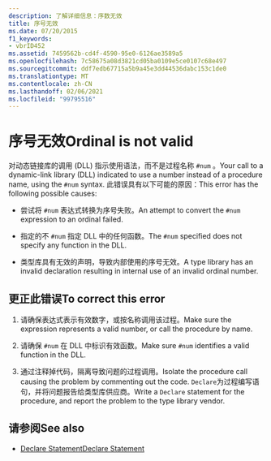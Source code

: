 ```yaml
---
description: 了解详细信息：序数无效
title: 序号无效
ms.date: 07/20/2015
f1_keywords:
- vbrID452
ms.assetid: 7459562b-cd4f-4590-95e0-6126ae3589a5
ms.openlocfilehash: 7c58675a08d3821cd05ba0109e5ce0107c68e497
ms.sourcegitcommit: ddf7edb67715a5b9a45e3dd44536dabc153c1de0
ms.translationtype: MT
ms.contentlocale: zh-CN
ms.lasthandoff: 02/06/2021
ms.locfileid: "99795516"
---
```

# <a name="ordinal-is-not-valid"></a><span data-ttu-id="13f6f-103">序号无效</span><span class="sxs-lookup"><span data-stu-id="13f6f-103">Ordinal is not valid</span></span>

<span data-ttu-id="13f6f-104">对动态链接库的调用 (DLL) 指示使用语法，而不是过程名称 `#num` 。</span><span class="sxs-lookup"><span data-stu-id="13f6f-104">Your call to a dynamic-link library (DLL) indicated to use a number instead of a procedure name, using the `#num` syntax.</span></span> <span data-ttu-id="13f6f-105">此错误具有以下可能的原因：</span><span class="sxs-lookup"><span data-stu-id="13f6f-105">This error has the following possible causes:</span></span>  
  
- <span data-ttu-id="13f6f-106">尝试将 `#num` 表达式转换为序号失败。</span><span class="sxs-lookup"><span data-stu-id="13f6f-106">An attempt to convert the `#num` expression to an ordinal failed.</span></span>  
  
- <span data-ttu-id="13f6f-107">指定的不 `#num` 指定 DLL 中的任何函数。</span><span class="sxs-lookup"><span data-stu-id="13f6f-107">The `#num` specified does not specify any function in the DLL.</span></span>  
  
- <span data-ttu-id="13f6f-108">类型库具有无效的声明，导致内部使用的序号无效。</span><span class="sxs-lookup"><span data-stu-id="13f6f-108">A type library has an invalid declaration resulting in internal use of an invalid ordinal number.</span></span>  
  
## <a name="to-correct-this-error"></a><span data-ttu-id="13f6f-109">更正此错误</span><span class="sxs-lookup"><span data-stu-id="13f6f-109">To correct this error</span></span>  
  
1. <span data-ttu-id="13f6f-110">请确保表达式表示有效数字，或按名称调用该过程。</span><span class="sxs-lookup"><span data-stu-id="13f6f-110">Make sure the expression represents a valid number, or call the procedure by name.</span></span>  
  
2. <span data-ttu-id="13f6f-111">请确保 `#num` 在 DLL 中标识有效函数。</span><span class="sxs-lookup"><span data-stu-id="13f6f-111">Make sure `#num` identifies a valid function in the DLL.</span></span>  
  
3. <span data-ttu-id="13f6f-112">通过注释掉代码，隔离导致问题的过程调用。</span><span class="sxs-lookup"><span data-stu-id="13f6f-112">Isolate the procedure call causing the problem by commenting out the code.</span></span> <span data-ttu-id="13f6f-113">`Declare`为过程编写语句，并将问题报告给类型库供应商。</span><span class="sxs-lookup"><span data-stu-id="13f6f-113">Write a `Declare` statement for the procedure, and report the problem to the type library vendor.</span></span>  
  
## <a name="see-also"></a><span data-ttu-id="13f6f-114">请参阅</span><span class="sxs-lookup"><span data-stu-id="13f6f-114">See also</span></span>

- [<span data-ttu-id="13f6f-115">Declare Statement</span><span class="sxs-lookup"><span data-stu-id="13f6f-115">Declare Statement</span></span>](../statements/declare-statement.md)
